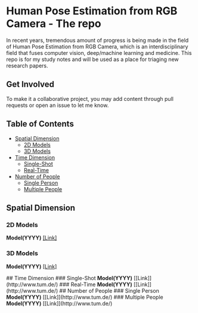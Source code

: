 # Human Pose Estimation from RGB Camera - The repo
In recent years, tremendous amount of progress is being made in the field of Human Pose Estimation from RGB Camera, which is an interdisciplinary field that fuses computer vision, deep/machine learning and medicine. This repo is for my study notes and will be used as a place for triaging new research papers. 

## Get Involved
To make it a collaborative project, you may add content through pull requests or open an issue to let me know. 

## Table of Contents
- [Spatial Dimension](#spatial)
	- [2D Models](#2d_models)
	- [3D Models](#3d_models)
- [Time Dimension](#time)
	- [Single-Shot](#single_shot)
	- [Real-Time](#real_time)
- [Number of People](#number_people)
	- [Single Person](#single_person)
	- [Multiple People](#multiple_people)


<a name="spatial" />

## Spatial Dimension

<a name="2d_models" />

### 2D Models
<b>Model(YYYY)</b> [[Link]](http://www.tum.de/)

<a name="3d_models" />

### 3D Models
<b>Model(YYYY)</b> [[Link]](http://www.tum.de/)

<a name="time" />
## Time Dimension

<a name="single_shot" />
### Single-Shot
<b>Model(YYYY)</b> [[Link]](http://www.tum.de/)

<a name="real_time" />
### Real-Time
<b>Model(YYYY)</b> [[Link]](http://www.tum.de/)

<a name="number_people" />
## Number of People

<a name="single_person" />
### Single Person
<b>Model(YYYY)</b> [[Link]](http://www.tum.de/)

<a name="multiple_people" />
### Multiple People
<b>Model(YYYY)</b> [[Link]](http://www.tum.de/)

